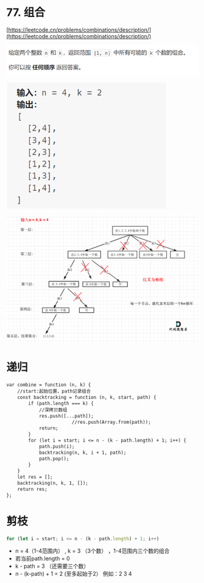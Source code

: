 # 77. 组合

[https://leetcode.cn/problems/combinations/description/](https://leetcode.cn/problems/combinations/description/)

![Untitled](77%20%E7%BB%84%E5%90%88%206601fb5b40a94c8996bdb4a38fd8687b/Untitled.png)

![Untitled](77%20%E7%BB%84%E5%90%88%206601fb5b40a94c8996bdb4a38fd8687b/Untitled%201.png)

![Untitled](77%20%E7%BB%84%E5%90%88%206601fb5b40a94c8996bdb4a38fd8687b/Untitled%202.png)

# 递归

```
var combine = function (n, k) {
    //start:起始位置，path记录组合
    const backtracking = function (n, k, start, path) {
        if (path.length === k) {
            //深拷贝数组
            res.push([...path]);
						//res.push(Array.from(path));
            return;
        }
        for (let i = start; i <= n - (k - path.length) + 1; i++) {
            path.push(i);
            backtracking(n, k, i + 1, path);
            path.pop();
        }
    }
    let res = [];
    backtracking(n, k, 1, []);
    return res;
};
```

# 剪枝

```jsx
for (let i = start; i <= n - (k - path.length) + 1; i++) 
```

- n = 4（1-4范围内） , k = 3 （3个数） ，1-4范围内三个数的组合
- 若当前path.length = 0
- k - path = 3 （还需要三个数）
- n - (k-path)  + 1 = 2 (至多起始于2） 例如：2 3 4